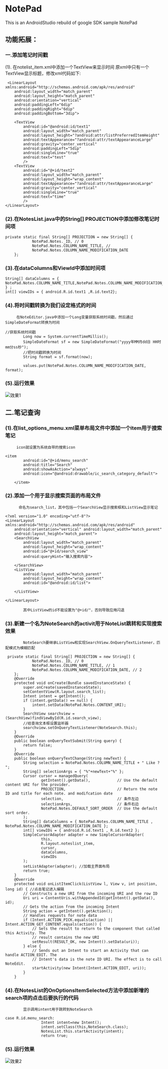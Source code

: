 # NotePad
This is an AndroidStudio rebuild of google SDK sample NotePad

## 功能拓展：

### 一.添加笔记时间戳

(1). 在notelist_item.xml中添加一个TextView来显示时间
      原xml中只有一个TextView显示标题，修改xml代码如下:
```
 <LinearLayout xmlns:android="http://schemas.android.com/apk/res/android"
    android:layout_width="match_parent"
    android:layout_height="match_parent"
    android:orientation="vertical"
    android:paddingLeft="6dip"
    android:paddingRight="6dip"
    android:paddingBottom="3dip">
    
    <TextView
        android:id="@android:id/text1"
        android:layout_width="match_parent"
        android:layout_height="?android:attr/listPreferredItemHeight"
        android:textAppearance="?android:attr/textAppearanceLarge"
        android:gravity="center_vertical"
        android:paddingLeft="5dip"
        android:singleLine="true"
        android:text="test"
        />
    <TextView
        android:id="@+id/text2"
        android:layout_width="match_parent"
        android:layout_height="wrap_content"
        android:textAppearance="?android:attr/textAppearanceLarge"
        android:gravity="center_vertical"
        android:singleLine="true"
        android:text="time"
        />
</LinearLayout>
```


### (2).在NotesList.java中的String[] PROJECTION中添加修改笔记时间项
```
private static final String[] PROJECTION = new String[] {
            NotePad.Notes._ID, // 0
            NotePad.Notes.COLUMN_NAME_TITLE, //
            NotePad.Notes.COLUMN_NAME_MODIFICATION_DATE
    };
```
  
### (3).在dataColumns和ViewId中添加时间项
```
String[] dataColumns = { NotePad.Notes.COLUMN_NAME_TITLE,NotePad.Notes.COLUMN_NAME_MODIFICATION_DATE } ;
int[] viewIDs = { android.R.id.text1 ,R.id.text2};
```
### (4).将时间戳转换为我们设定格式的时间
         在NoteEditor.java中添加一个Long变量获取系统时间戳，然后通过SimpleDateFormat转换为时间
```
//获取系统时间戳
        Long now = System.currentTimeMillis();
        SimpleDateFormat sf = new SimpleDateFormat("yyyy年MM月dd日 HH时mm分ss秒");
        //把时间戳转换为时间
        String format = sf.format(now);

        values.put(NotePad.Notes.COLUMN_NAME_MODIFICATION_DATE, format);
```

### (5).运行效果
![效果1](https://raw.githubusercontent.com/969lzye/NotePad/master/app/src/main/res/screenshoots/1.png)

## 二.笔记查询

### (1).在list_options_menu.xml菜单布局文件中添加一个item用于搜索笔记
         icon就设置为系统自带的搜索icon
```
<item
        android:id="@+id/menu_search"
        android:title="Search"
        android:showAsAction="always"
        android:icon="@android:drawable/ic_search_category_default">

    </item>
```
### (2).添加一个用于显示搜索页面的布局文件
          命名为search_list，其中包括一个SearchView显示搜索框和ListView显示笔记
```
<?xml version="1.0" encoding="utf-8"?>
<LinearLayout xmlns:android="http://schemas.android.com/apk/res/android"
    android:orientation="vertical" android:layout_width="match_parent"
    android:layout_height="match_parent">
    <SearchView
        android:layout_width="match_parent"
        android:layout_height="wrap_content"
        android:id="@+id/search_view"
        android:queryHint="输入搜索内容">

    </SearchView>
    <ListView
        android:layout_width="match_parent"
        android:layout_height="wrap_content"
        android:id="@android:id/list">

    </ListView>

</LinearLayout>
```
            其中ListView的id不能设置为"@+id/"，否则导致应用闪退
### (3).新建一个名为NoteSearch的activit用于NoteList跳转和实现搜索效果
            NoteSearch要继承ListView和实现SearchView.OnQueryTextListener，匹配模式为模糊匹配
```
 private static final String[] PROJECTION = new String[] {
            NotePad.Notes._ID, // 0
            NotePad.Notes.COLUMN_NAME_TITLE, // 1
            NotePad.Notes.COLUMN_NAME_MODIFICATION_DATE, // 2
    };
    @Override
    protected void onCreate(Bundle savedInstanceState) {
        super.onCreate(savedInstanceState);
        setContentView(R.layout.search_list);
        Intent intent = getIntent();
        if (intent.getData() == null) {
            intent.setData(NotePad.Notes.CONTENT_URI);
        }
        SearchView searchview = (SearchView)findViewById(R.id.search_view);
        //给查询文本框设置监听器
        searchview.setOnQueryTextListener(NoteSearch.this);
    }
    @Override
    public boolean onQueryTextSubmit(String query) {
        return false;
    }
    @Override
    public boolean onQueryTextChange(String newText) {
        String selection = NotePad.Notes.COLUMN_NAME_TITLE + " Like ? ";
        String[] selectionArgs = { "%"+newText+"%" };
        Cursor cursor = managedQuery(
                getIntent().getData(),            // Use the default content URI for the provider.
                PROJECTION,                       // Return the note ID and title for each note. and modifcation date
                selection,                        // 条件左边
                selectionArgs,                    // 条件右边
                NotePad.Notes.DEFAULT_SORT_ORDER  // Use the default sort order.
        );
        String[] dataColumns = { NotePad.Notes.COLUMN_NAME_TITLE ,  NotePad.Notes.COLUMN_NAME_MODIFICATION_DATE };
        int[] viewIDs = { android.R.id.text1 , R.id.text2 };
        SimpleCursorAdapter adapter = new SimpleCursorAdapter(
                this,
                R.layout.noteslist_item,
                cursor,
                dataColumns,
                viewIDs
        );
        setListAdapter(adapter); //加载主界面布局
        return true;
    }
    @Override
    protected void onListItemClick(ListView l, View v, int position, long id) { //点击笔记进入编辑
        // Constructs a new URI from the incoming URI and the row ID
        Uri uri = ContentUris.withAppendedId(getIntent().getData(), id);
        // Gets the action from the incoming Intent
        String action = getIntent().getAction();
        // Handles requests for note data
        if (Intent.ACTION_PICK.equals(action) || Intent.ACTION_GET_CONTENT.equals(action)) {
            // Sets the result to return to the component that called this Activity. The
            // result contains the new URI
            setResult(RESULT_OK, new Intent().setData(uri));
        } else {
            // Sends out an Intent to start an Activity that can handle ACTION_EDIT. The
            // Intent's data is the note ID URI. The effect is to call NoteEdit.
            startActivity(new Intent(Intent.ACTION_EDIT, uri));
        }
    }
```
### (4).在NotesList的OnOptionsItemSelected方法中添加新增的search项的点击后要执行的代码
            显示调用intent用于跳转到NoteSearch
```
case R.id.menu_search:
                Intent intent=new Intent();
                intent.setClass(this,NoteSearch.class);
                NotesList.this.startActivity(intent);
                return true;
```
### (5).运行效果
![效果2]()

